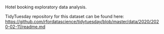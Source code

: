 Hotel booking exploratory data analysis.

TidyTuesday repository for this dataset can be found here:
https://github.com/rfordatascience/tidytuesday/blob/master/data/2020/2020-02-11/readme.md